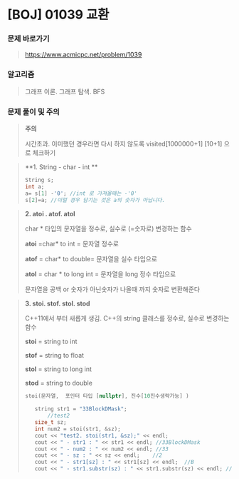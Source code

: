 # [BOJ] 01039 교환

### 문제 바로가기

>  https://www.acmicpc.net/problem/1039

### 알고리즘

> 그래프 이론. 그래프 탐색. BFS 

### 문제 풀이 및 주의

> **주의**
>
> 시간초과. 이미했던 경우라면 다시 하지 않도록 visited[1000000+1] [10+1] 으로 체크하기

> **1. String - char - int **
>
> ```c++
> String s;
> int a;
> a= s[1] -'0'; //int 로 가져올때는 -'0'
> s[2]=a; //이럴 경우 담기는 것은 a의 숫자가 아닙니다.
> ```
>



> **2.  atoi . atof. atol**
>
> char * 타입의 문자열을 정수로, 실수로 (=숫자로) 변경하는 함수
>
> **atoi** =char* to int = 문자열 정수로
>
> **atof** = char* to double= 문자열을 실수 타입으로
>
> **atol** = char * to long int = 문자열을 long 정수 타입으로
>
> 문자열을 공백 or 숫자가 아닌숫자가 나올때 까지 숫자로 변환해준다



>**3. stoi. stof. stol. stod**
>
>C++11에서 부터 새롭게 생김. C++의 string 클래스를 정수로, 실수로 변경하는 함수
>
>**stoi** = string to int
>
>**stof** = string to float
>
>**stol** = string to long int
>
>**stod** = string to double
>
>```c++
>stoi(문자열,  포인터 타입 [nullptr], 진수[10진수생략가능] )
>     
>    string str1 = "33BlockDMask";
>        //test2
>    size_t sz;
>    int num2 = stoi(str1, &sz);
>    cout << "test2. stoi(str1, &sz);" << endl;
>    cout << " - str1 : " << str1 << endl; //33BlockDMask
>    cout << " - num2 : " << num2 << endl; //33
>    cout << " - sz : " << sz << endl;    //2
>    cout << " - str1[sz] : " << str1[sz] << endl;  //B
>    cout << " - str1.substr(sz) : " << str1.substr(sz) << endl; //BlockDMask"
> 
>```
>